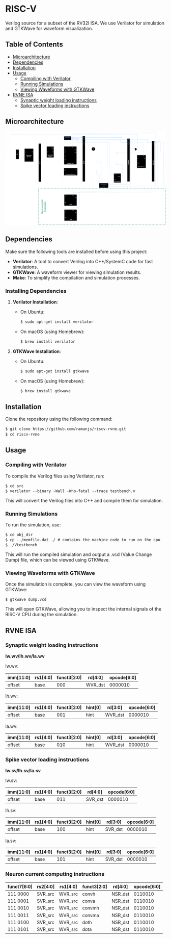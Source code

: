 # RISC-V

Verilog source for a subset of the RV32I ISA. We use Verilator for simulation and GTKWave for waveform visualization.

## Table of Contents
- [Microarchitecture](#microarchitecture)
- [Dependencies](#dependencies)
- [Installation](#installation)
- [Usage](#usage)
  - [Compiling with Verilator](#compiling-with-verilator)
  - [Running Simulations](#running-simulations)
  - [Viewing Waveforms with GTKWave](#viewing-waveforms-with-gtkwave)
- [RVNE ISA](#rvne-isa)
  - [Synaptic weight loading instructions](#synaptic-weight-loading-instructions)
  - [Spike vector loading instructions](#spike-vector-loading-instructions)

## Microarchitecture

![](arch.png)

## Dependencies

Make sure the following tools are installed before using this project:

- **Verilator**: A tool to convert Verilog into C++/SystemC code for fast simulations.
- **GTKWave**: A waveform viewer for viewing simulation results.
- **Make**: To simplify the compilation and simulation processes.

### Installing Dependencies

1. **Verilator Installation**:
   - On Ubuntu:
     ```bash
     $ sudo apt-get install verilator
     ```
   - On macOS (using Homebrew):
     ```bash
     $ brew install verilator
     ```

2. **GTKWave Installation**:
   - On Ubuntu:
     ```bash
     $ sudo apt-get install gtkwave
     ```
   - On macOS (using Homebrew):
     ```bash
     $ brew install gtkwave
     ```

## Installation

Clone the repository using the following command:

```bash
$ git clone https://github.com/ramanjs/riscv-rvne.git
$ cd riscv-rvne
```

## Usage

### Compiling with Verilator

To compile the Verilog files using Verilator, run:

```
$ cd src
$ verilator --binary -Wall -Wno-fatal --trace testbench.v     
```

This will convert the Verilog files into C++ and compile them for simulation.

### Running Simulations

To run the simulation, use:

```
$ cd obj_dir
$ cp ../memfile.dat ./ # contains the machine code to run on the cpu
$ ./Vtestbench
```

This will run the compiled simulation and output a .vcd (Value Change Dump) file, which can be viewed using GTKWave.

### Viewing Waveforms with GTKWave

Once the simulation is complete, you can view the waveform using GTKWave:

```
$ gtkwave dump.vcd
```

This will open GTKWave, allowing you to inspect the internal signals of the RISC-V CPU during the simulation.

## RVNE ISA

### Synaptic weight loading instructions

__lw.wv/lh.wv/la.wv__

lw.wv:

| imm[11:0] | rs1[4:0] | funct3[2:0] | rd[4:0] | opcode[6:0] |
| --- | --- | --- | --- | --- |
| offset | base | 000 | WVR_dst | 0000010 |

lh.wv:

| imm[11:0] | rs1[4:0] | funct3[2:0] | hint[0] | rd[3:0] | opcode[6:0] |
| --- | --- | --- | --- | --- | --- |
| offset | base | 001 | hint | WVR_dst | 0000010 |

la.wv:

| imm[11:0] | rs1[4:0] | funct3[2:0] | hint[0] | rd[3:0] | opcode[6:0] |
| --- | --- | --- | --- | --- | --- |
| offset | base | 010 | hint | WVR_dst | 0000010 |

### Spike vector loading instructions

__lw.sv/lh.sv/la.sv__

lw.sv:

| imm[11:0] | rs1[4:0] | funct3[2:0] | rd[4:0] | opcode[6:0] |
| --- | --- | --- | --- | --- |
| offset | base | 011 | SVR_dst | 0000010 |

lh.sv:

| imm[11:0] | rs1[4:0] | funct3[2:0] | hint[0] | rd[3:0] | opcode[6:0] |
| --- | --- | --- | --- | --- | --- |
| offset | base | 100 | hint | SVR_dst | 0000010 |

la.sv:

| imm[11:0] | rs1[4:0] | funct3[2:0] | hint[0] | rd[3:0] | opcode[6:0] |
| --- | --- | --- | --- | --- | --- |
| offset | base | 101 | hint | SVR_dst | 0000010 |

### Neuron current computing instructions

| funct7[6:0] | rs2[4:0] | rs1[4:0] | funct3[2:0] | rd[4:0] | opcode[6:0] |
| --- | --- | --- | --- | --- | --- |
| 111 0000 | SVR_src | WVR_src | convh | NSR_dst | 0110010 |
| 111 0001 | SVR_src | WVR_src | conva | NSR_dst | 0110010 |
| 111 0010 | SVR_src | WVR_src | convmh | NSR_dst | 0110010 |
| 111 0011 | SVR_src | WVR_src | convma | NSR_dst | 0110010 |
| 111 0100 | SVR_src | WVR_src | doth | NSR_dst | 0110010 |
| 111 0101 | SVR_src | WVR_src | dota | NSR_dst | 0110010 |

